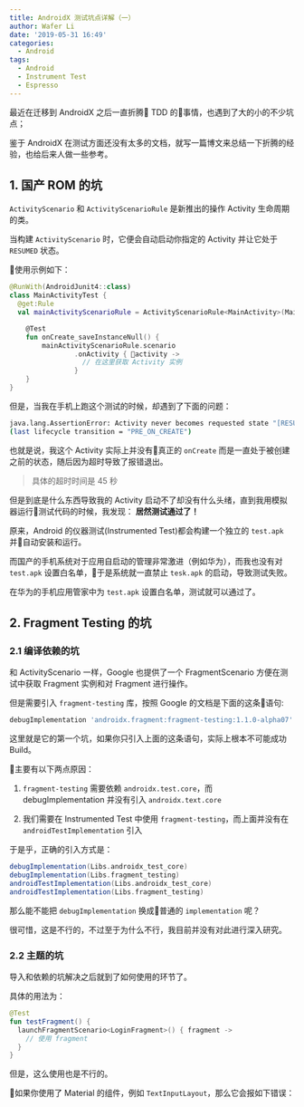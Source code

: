 ```yaml
---
title: AndroidX 测试坑点详解（一）
author: Wafer Li
date: '2019-05-31 16:49'
categories:
  - Android
tags:
  - Android
  - Instrument Test
  - Espresso
---
```



最近在迁移到 AndroidX 之后一直折腾 TDD 的事情，也遇到了大的小的不少坑点；

鉴于 AndroidX 在测试方面还没有太多的文档，就写一篇博文来总结一下折腾的经验，也给后来人做一些参考。

<!-- more -->

## 1. 国产 ROM 的坑

`ActivityScenario` 和 `ActivityScenarioRule` 是新推出的操作 Activity 生命周期的类。

当构建 `ActivityScenario` 时，它便会自动启动你指定的 Activity 并让它处于 `RESUMED` 状态。

使用示例如下：

```kotlin
@RunWith(AndroidJunit4::class)
class MainActivityTest {
  @get:Rule
  val mainActivityScenarioRule = ActivityScenarioRule<MainActivity>(MainActivity::class.java)

    @Test
    fun onCreate_saveInstanceNull() {
        mainActivityScenarioRule.scenario
                .onActivity { activity ->
                  // 在这里获取 Activity 实例
                }
    }
}
```

但是，当我在手机上跑这个测试的时候，却遇到了下面的问题：

```bash
java.lang.AssertionError: Activity never becomes requested state "[RESUMED]"
(last lifecycle transition = "PRE_ON_CREATE")
```

也就是说，我这个 Activity 实际上并没有真正的 `onCreate` 而是一直处于被创建之前的状态，随后因为超时导致了报错退出。

> 具体的超时时间是 45 秒

但是到底是什么东西导致我的 Activity 启动不了却没有什么头绪，直到我用模拟器运行测试代码的时候，我发现： **居然测试通过了！**

原来，Android 的仪器测试(Instrumented Test)都会构建一个独立的 `test.apk` 并自动安装和运行。

而国产的手机系统对于应用自启动的管理非常激进（例如华为），而我也没有对 `test.apk` 设置白名单，于是系统就一直禁止 `tesk.apk` 的启动，导致测试失败。

在华为的手机应用管家中为 `test.apk` 设置白名单，测试就可以通过了。

## 2. Fragment Testing 的坑


### 2.1 编译依赖的坑

和 ActivityScenario 一样，Google 也提供了一个 FragmentScenario 方便在测试中获取 Fragment 实例和对 Fragment 进行操作。

但是需要引入 `fragment-testing` 库，按照 Google 的文档是下面的这条语句:

```groovy
debugImplementation 'androidx.fragment:fragment-testing:1.1.0-alpha07'
```

这里就是它的第一个坑，如果你只引入上面的这条语句，实际上根本不可能成功 Build。

主要有以下两点原因：

1. `fragment-testing` 需要依赖 `androidx.test.core`，而 debugImplementation 并没有引入 `androidx.text.core`

2. 我们需要在 Instrumented Test 中使用 `fragment-testing`，而上面并没有在 `androidTestImplementation` 引入


于是乎，正确的引入方式是：

```groovy
debugImplementation(Libs.androidx_test_core)
debugImplementation(Libs.fragment_testing)
androidTestImplementation(Libs.androidx_test_core)
androidTestImplementation(Libs.fragment_testing)
```

那么能不能把 `debugImplementation` 换成普通的 `implementation` 呢？

很可惜，这是不行的，不过至于为什么不行，我目前并没有对此进行深入研究。


### 2.2 主题的坑

导入和依赖的坑解决之后就到了如何使用的环节了。

具体的用法为：

```kotlin
@Test
fun testFragment() {
  launchFragmentScenario<LoginFragment>() { fragment ->
    // 使用 fragment
  }
}
```

但是，这么使用也是不行的。

如果你使用了 Material 的组件，例如 `TextInputLayout`，那么它会报如下错误：

```bash

```
